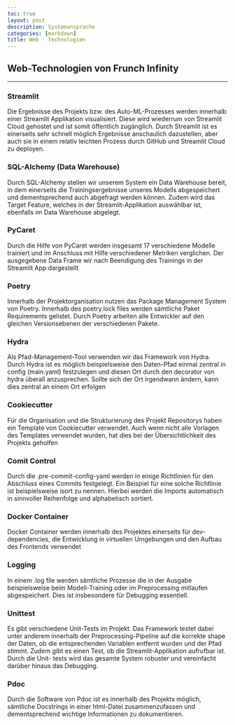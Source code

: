 ```yaml
---
toc: true
layout: post
description: Systemansprache
categories: [markdown]
title: Web - Technologien
---
```

## Web-Technologien von Frunch Infinity
---


### Streamlit

Die Ergebnisse des Projekts bzw. des Auto-ML-Prozesses werden innerhalb einer Streamlit Applikation visualisiert. Diese wird wiederrum von Streamlit Cloud 
gehostet und ist somit öffentlich zugänglich. Durch Streamlit ist es einerseits sehr schnell möglich Ergebnisse anschaulich dazustellen, aber auch sie in einem relativ leichten Prozess durch GitHub und Streamlit Cloud zu deployen.

### SQL-Alchemy (Data Warehouse)

Durch SQL-Alchemy stellen wir unserem System ein Data Warehouse bereit, in dem einerseits die Trainingsergebnisse unseres Modells abgespeichert und dementsprechend auch abgefragt werden können. Zudem wird das Target Feature, welches in der Streamlit-Applikation auswählbar ist, ebenfalls im Data Warehouse abgelegt.

### PyCaret

Durch die Hilfe von PyCaret werden insgesamt 17 verschiedene Modelle trainiert und im Anschluss mit Hilfe verschiedener Metriken verglichen. Der ausgegebene Data Frame wir nach Beendigung des Trainings in der Streamlit App dargestellt

### Poetry

Innerhalb der Projektorganisation nutzen das Package Management System von Poetry. Innerhalb des poetry.lock files werden sämtliche Paket Requirements gelistet. Durch Poetry arbeiten alle Entwickler auf den gleichen Versionsebenen der verschiedenen Pakete.

### Hydra

Als Pfad-Management-Tool verwenden wir das Framework von Hydra. Durch Hydra ist es möglich beispielsweise den Daten-Pfad einmal zentral in config (main.yaml) festzulegen und diesen Ort durch den decorator von hydra überall anzusprechen. Sollte sich der Ort irgendwann ändern, kann dies zentral an einem Ort erfolgen

### Cookiecutter

Für die Organisation und die Strukturierung des Projekt Repositorys haben ein Template von Cookiecutter verwendet. Auch wenn nicht alle Vorlagen des Templates verwendet wurden, hat dies bei der Übersichtlichkeit des Projekts geholfen

### Comit Control 

Durch die .pre-commit-config-yaml werden in einige Richtlinien für den Abschluss eines Commits festgelegt. Ein Beispiel für eine solche Richtlinie ist beispielsweise isort zu nennen. Hierbei werden die Imports automatisch in sinnvoller Reihenfolge und alphabetisch sortiert.

### Docker Container

Docker Container werden innerhalb des Projektes einerseits für dev-dependencies, die Entwicklung in virtuellen Umgebungen und den Aufbau des Frontends verwendet 

### Logging

In einem .log file werden sämtliche Prozesse die in der Ausgabe beispielsweise beim Modell-Training oder im Preprocessing mitlaufen abgespeichert. Dies ist insbesondere für Debugging essentiell.

### Unittest

Es gibt verschiedene Unit-Tests im Projekt. Das Framework testet dabei unter anderem innerhalb der Preprocessing-Pipeline auf die korrekte shape der Daten, ob die entsprechenden Variablen entfernt wurden und der Pfad stimmt. Zudem gibt es einen Test, ob die Streamlit-Applikation aufrufbar ist. Durch die Unit- tests wird das gesamte System robuster und vereinfacht darüber hinaus das Debugging. 

### Pdoc

Durch die Software von Pdoc ist es innerhalb des Projekts möglich, sämtliche Docstrings in einer html-Datei zusammenzufassen und dementsprechend wichtige  Informationen zu dokumentieren.

